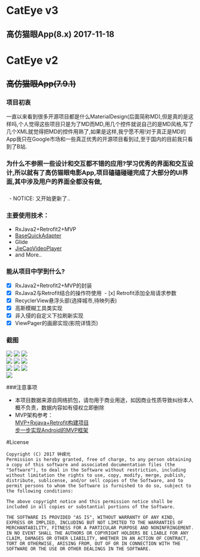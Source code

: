 # CatEye v3
## 高仿猫眼App(8.x) 2017-11-18


# CatEye v2
## ~~高仿猫眼App(7.9.1)~~


### 项目初衷
一直以来看到很多开源项目都是什么MaterialDesign(后面简称MD),但是真的是这样吗,个人觉得这些项目只是为了MD而MD,用几个控件就说自己的是MD风格,写了几个XML就觉得把MD的控件用熟了,如果是这样,我宁愿不用!对于真正是MD的App我只在Google市场和一些真正优秀的开源项目看到过,至于国内的目前我只看到了B站.

### 为什么不参照一些设计和交互都不错的应用?学习优秀的界面和交互设计,所以就有了高仿猫眼电影App,项目磕磕碰碰完成了大部分的UI界面,其中涉及用户的界面全都没有做,

### 
   - NOTICE: 又开始更新了..
### 主要使用技术：
  - RxJava2+Retrofit2+MVP
  - [BaseQuickAdapter](https://github.com/CymChad/BaseRecyclerViewAdapterHelper)
  - Glide
  - [JieCaoVideoPlayer](https://github.com/lipangit/JieCaoVideoPlayer)
  - and More..
  
### 能从项目中学到什么?
  - [x] RxJava2+Retrofit2+MVP的封装
  - [x] RxJava2与Retrofit结合的操作符使用
  - [x] Retrofit添加全局请求参数
  - [x] RecyclerView悬浮头部(选择城市,待映列表)
  - [x] 高斯模糊工具类实现
  - [x] 非入侵的自定义下拉刷新实现
  - [x] ViewPager的画廊实现(影院详情页)
  
### 截图
![](https://github.com/Cicinnus0407/CatEye/blob/v2/screenShoot/device-2017-07-01-170714.png)
![](https://github.com/Cicinnus0407/CatEye/blob/v2/screenShoot/device-2017-07-01-170754.png)
![](https://github.com/Cicinnus0407/CatEye/blob/v2/screenShoot/device-2017-07-01-170833.png)
</br>
![](https://github.com/Cicinnus0407/CatEye/blob/v2/screenShoot/device-2017-07-01-170944.png)
![](https://github.com/Cicinnus0407/CatEye/blob/v2/screenShoot/device-2017-07-01-171000.png)
![](https://github.com/Cicinnus0407/CatEye/blob/v2/screenShoot/device-2017-07-01-171423.png)
</br>
![](https://github.com/Cicinnus0407/CatEye/blob/v2/screenShoot/device-2017-07-01-171502.png)
![](https://github.com/Cicinnus0407/CatEye/blob/v2/screenShoot/device-2017-07-01-172138.png)
![](https://github.com/Cicinnus0407/CatEye/blob/v2/screenShoot/device-2017-07-01-172240.png)
</br>
![](https://github.com/Cicinnus0407/CatEye/blob/v2/screenShoot/device-2017-07-01-172359.png)
</br>

###注意事项

- 本项目数据来源自网络抓包，请勿用于商业用途，如因商业性质导致纠纷本人概不负责，数据内容如有侵权立即删除</br>
- MVP架构参考：</br>
[MVP+Rxjava+Retrofit构建项目](http://www.jianshu.com/p/b1da0387f805 )</br>
[步一步实现Android的MVP框架](http://mp.weixin.qq.com/s?__biz=MzA3NTYzODYzMg==&mid=2653577546&idx=1&sn=e10be159645a3aa8f6d6f209420fb412&scene=0#wechat_redirect)


#License
```
Copyright (C) 2017 钟嵘光
Permission is hereby granted, free of charge, to any person obtaining a copy of this software and associated documentation files (the "Software"), to deal in the Software without restriction, including without limitation the rights to use, copy, modify, merge, publish, distribute, sublicense, and/or sell copies of the Software, and to permit persons to whom the Software is furnished to do so, subject to the following conditions:

The above copyright notice and this permission notice shall be included in all copies or substantial portions of the Software.

THE SOFTWARE IS PROVIDED "AS IS", WITHOUT WARRANTY OF ANY KIND, EXPRESS OR IMPLIED, INCLUDING BUT NOT LIMITED TO THE WARRANTIES OF MERCHANTABILITY, FITNESS FOR A PARTICULAR PURPOSE AND NONINFRINGEMENT. IN NO EVENT SHALL THE AUTHORS OR COPYRIGHT HOLDERS BE LIABLE FOR ANY CLAIM, DAMAGES OR OTHER LIABILITY, WHETHER IN AN ACTION OF CONTRACT, TORT OR OTHERWISE, ARISING FROM, OUT OF OR IN CONNECTION WITH THE SOFTWARE OR THE USE OR OTHER DEALINGS IN THE SOFTWARE.
